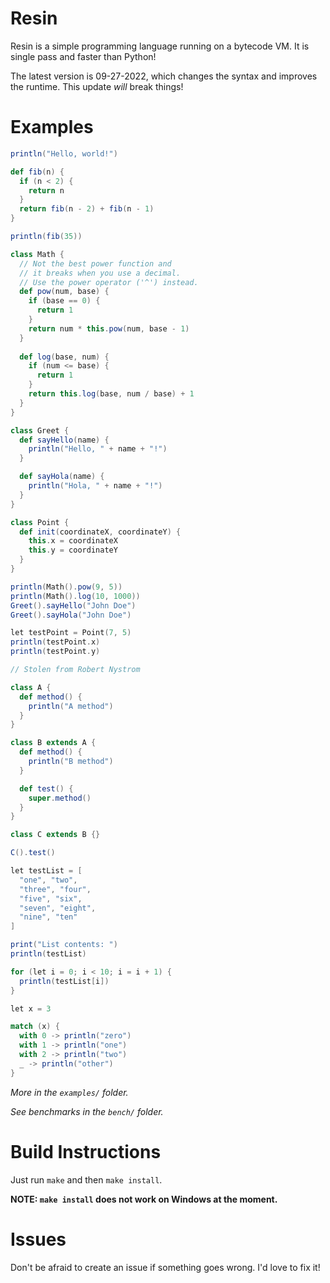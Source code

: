 # Resin
Resin is a simple programming language running on a bytecode VM. It is single pass and faster than Python!

The latest version is 09-27-2022, which changes the syntax and improves the runtime. This update *will* break things!

# Examples
```scala
println("Hello, world!")
```
```scala
def fib(n) {
  if (n < 2) {
    return n
  }
  return fib(n - 2) + fib(n - 1)
}

println(fib(35))
```
```scala
class Math {
  // Not the best power function and
  // it breaks when you use a decimal.
  // Use the power operator ('^') instead.
  def pow(num, base) {
    if (base == 0) {
      return 1
    }
    return num * this.pow(num, base - 1)
  }
  
  def log(base, num) {
    if (num <= base) {
      return 1
    }
    return this.log(base, num / base) + 1
  }
}

class Greet {
  def sayHello(name) {
    println("Hello, " + name + "!")
  }

  def sayHola(name) {
    println("Hola, " + name + "!")
  }
}

class Point {
  def init(coordinateX, coordinateY) {
    this.x = coordinateX
    this.y = coordinateY
  }
}

println(Math().pow(9, 5))
println(Math().log(10, 1000))
Greet().sayHello("John Doe")
Greet().sayHola("John Doe")

let testPoint = Point(7, 5)
println(testPoint.x)
println(testPoint.y)
```
```scala
// Stolen from Robert Nystrom

class A {
  def method() {
    println("A method")
  }
}

class B extends A {
  def method() {
    println("B method")
  }

  def test() {
    super.method()
  }
}

class C extends B {}

C().test()
```
```scala
let testList = [
  "one", "two",
  "three", "four",
  "five", "six",
  "seven", "eight",
  "nine", "ten"
]

print("List contents: ")
println(testList)

for (let i = 0; i < 10; i = i + 1) {
  println(testList[i])
}
```
```scala
let x = 3

match (x) {
  with 0 -> println("zero")
  with 1 -> println("one")
  with 2 -> println("two")
  _ -> println("other")
}
```

*More in the `examples/` folder.*

*See benchmarks in the `bench/` folder.*

# Build Instructions
Just run `make` and then `make install`.

**NOTE: `make install` does not work on Windows at the moment.**

# Issues
Don't be afraid to create an issue if something goes wrong. I'd love to fix it!